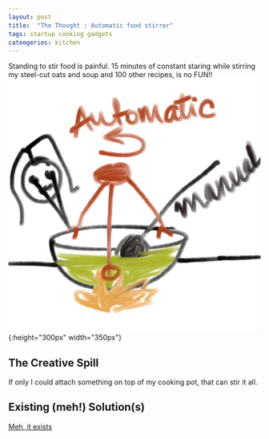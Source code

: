 ```yaml
---
layout: post
title:  "The Thought : Automatic food stirrer"
tags: startup cooking gadgets
cateogeries: kitchen
---
```


Standing to stir food is painful. 15 minutes of constant staring while stirring my steel-cut oats and soup and 100 other recipes, is no FUN!!
![autoMaticFoodStirrer](/public/img/post/automaticFoodStirrer.jpeg){:height="300px" width="350px"}

## The Creative Spill
If only I could attach something on top of my cooking pot, that can stir it all.

## Existing (meh!) Solution(s)
[Meh, it exists](https://www.gearhungry.com/best-automatic-pot-stirrer/)
